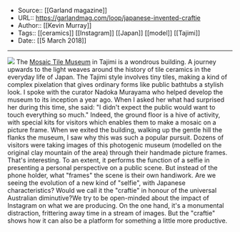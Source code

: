 ﻿
  * Source:: [[Garland magazine]]
  * URL:: https://garlandmag.com/loop/japanese-invented-craftie
  * Author:: [[Kevin Murray]]
  * Tags:: [[ceramics]] [[Instagram]] [[Japan]] [[model]] [[Tajimi]]
  * Date:: [[5 March 2018]]


* * *
[![](https://garlandmag.com/wp-content/uploads/2018/03/20180304_164336-1-1024x768.jpg)](https://garlandmag.com/wp-content/uploads/2018/03/20180304_164336-1.jpg)
The [Mosaic Tile Museum](https://garlandmag.com/article/mosaic-tile-museumtajimi/) in Tajimi is a wondrous building. A journey upwards to the light weaves around the history of tile ceramics in the everyday life of Japan. The Tajimi style involves tiny tiles, making a kind of complex pixelation that gives ordinary forms like public bathtubs a stylish look.
I spoke with the curator Nadoka Murayama who helped develop the museum to its inception a year ago. When I asked her what had surprised her during this time, she said: "I didn't expect the public would want to touch everything so much."
Indeed, the ground floor is a hive of activity, with special kits for visitors which enables them to make a mosaic on a picture frame. When we exited the building, walking up the gentle hill the flanks the museum, I saw why this was such a popular pursuit. Dozens of visitors were taking images of this photogenic museum (modelled on the original clay mountain of the area) through their handmade picture frames.
That's interesting. To an extent, it performs the function of a selfie in presenting a personal perspective on a public scene. But instead of the phone holder, what "frames" the scene is their own handiwork.
Are we seeing the evolution of a new kind of "selfie", with Japanese characteristics? Would we call it the "craftie" in honour of the universal Australian diminutive?We try to be open-minded about the impact of Instagram on what we are producing. On the one hand, it's a monumental distraction, frittering away time in a stream of images. But the "craftie" shows how it can also be a platform for something a little more productive. 
